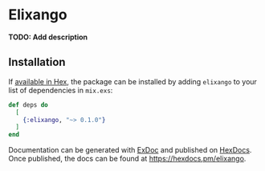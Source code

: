 # Elixango

**TODO: Add description**

## Installation

If [available in Hex](https://hex.pm/docs/publish), the package can be installed
by adding `elixango` to your list of dependencies in `mix.exs`:

```elixir
def deps do
  [
    {:elixango, "~> 0.1.0"}
  ]
end
```

Documentation can be generated with [ExDoc](https://github.com/elixir-lang/ex_doc)
and published on [HexDocs](https://hexdocs.pm). Once published, the docs can
be found at <https://hexdocs.pm/elixango>.

